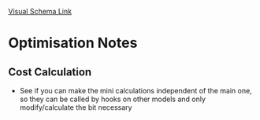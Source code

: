 [Visual Schema Link](https://lucid.app/lucidchart/582c392f-7113-4fb7-9a93-8697af8fa27d/edit?invitationId=inv_4ec19f91-a432-4b99-a0d2-09d50b682b5f&page=0_0#)


# Optimisation Notes
## Cost Calculation
- See if you can make the mini calculations independent of the main one, so they can be called by hooks on other models and only modify/calculate the bit necessary